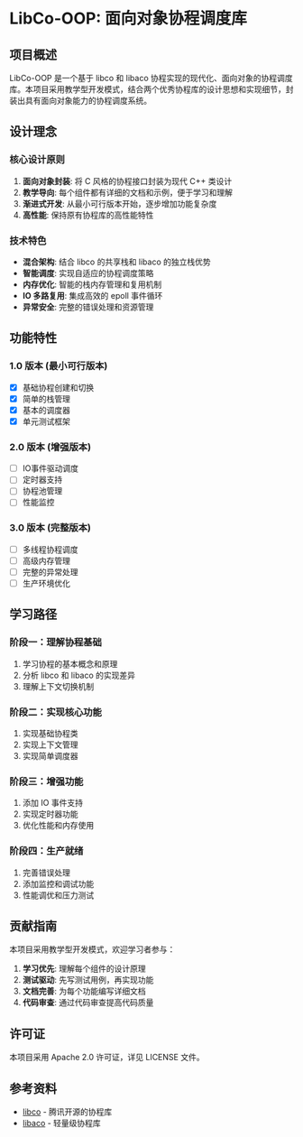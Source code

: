 # LibCo-OOP: 面向对象协程调度库

## 项目概述

LibCo-OOP 是一个基于 libco 和 libaco 协程实现的现代化、面向对象的协程调度库。本项目采用教学型开发模式，结合两个优秀协程库的设计思想和实现细节，封装出具有面向对象能力的协程调度系统。

## 设计理念

### 核心设计原则
1. **面向对象封装**: 将 C 风格的协程接口封装为现代 C++ 类设计
2. **教学导向**: 每个组件都有详细的文档和示例，便于学习和理解
3. **渐进式开发**: 从最小可行版本开始，逐步增加功能复杂度
5. **高性能**: 保持原有协程库的高性能特性

### 技术特色
- **混合架构**: 结合 libco 的共享栈和 libaco 的独立栈优势
- **智能调度**: 实现自适应的协程调度策略
- **内存优化**: 智能的栈内存管理和复用机制
- **IO 多路复用**: 集成高效的 epoll 事件循环
- **异常安全**: 完整的错误处理和资源管理

## 功能特性

### 1.0 版本 (最小可行版本)
- [x] 基础协程创建和切换
- [x] 简单的栈管理
- [x] 基本的调度器
- [x] 单元测试框架

### 2.0 版本 (增强版本)
- [ ] IO事件驱动调度
- [ ] 定时器支持
- [ ] 协程池管理
- [ ] 性能监控

### 3.0 版本 (完整版本)
- [ ] 多线程协程调度
- [ ] 高级内存管理
- [ ] 完整的异常处理
- [ ] 生产环境优化

## 学习路径

### 阶段一：理解协程基础
1. 学习协程的基本概念和原理
2. 分析 libco 和 libaco 的实现差异
3. 理解上下文切换机制

### 阶段二：实现核心功能
1. 实现基础协程类
2. 实现上下文管理
3. 实现简单调度器

### 阶段三：增强功能
1. 添加 IO 事件支持
2. 实现定时器功能
3. 优化性能和内存使用

### 阶段四：生产就绪
1. 完善错误处理
2. 添加监控和调试功能
3. 性能调优和压力测试

## 贡献指南

本项目采用教学型开发模式，欢迎学习者参与：

1. **学习优先**: 理解每个组件的设计原理
2. **测试驱动**: 先写测试用例，再实现功能
3. **文档完善**: 为每个功能编写详细文档
4. **代码审查**: 通过代码审查提高代码质量

## 许可证

本项目采用 Apache 2.0 许可证，详见 LICENSE 文件。

## 参考资料

- [libco](https://github.com/Tencent/libco) - 腾讯开源的协程库
- [libaco](https://github.com/hnes/libaco) - 轻量级协程库